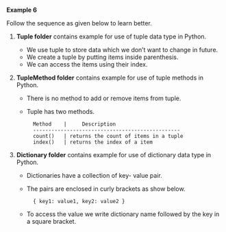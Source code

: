 
**Example 6**

Follow the sequence as given below to learn better.

1. **Tuple folder** contains example for use of tuple data type in Python.

    - We use tuple to store data which we don’t want to change in future.
    - We create a tuple by putting items inside parenthesis.
    - We can access the items using their index.

2. **TupleMethod folder** contains example for use of tuple methods in Python.

    - There is no method to add or remove items from tuple. 
    - Tuple has two methods.

            Method    |     Description
            ------------------------------------------------
            count()   | returns the count of items in a tuple
            index()   | returns the index of a item

3. **Dictionary folder** contains example for use of dictionary data type in Python.

    - Dictionaries have a collection of key- value pair.
    - The pairs are enclosed in curly brackets as show below.
    
            { key1: value1, key2: value2 }      
    - To access the value we write dictionary name followed by the key in a square bracket.
